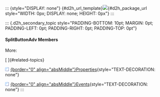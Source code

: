 ::: {style="DISPLAY: none"}
[](ms-xhelp:///?Id=d2h_url_template){#d2h_url_template}![](!package_url!){#d2h_package_url style="WIDTH: 0px; DISPLAY: none; HEIGHT: 0px"}
:::

::: {.d2h_secondary_topic style="PADDING-BOTTOM: 10pt; MARGIN: 0pt; PADDING-LEFT: 0pt; PADDING-RIGHT: 0pt; PADDING-TOP: 0pt"}
#### SplitButtonAdv Members

More:

[ ]{#related-topics}

[![](../button.gif){border="0" align="absMiddle"}Properties](ms-xhelp:///?Id=7f00e43d-408b-43bd-b03a-763d119e6558){style="TEXT-DECORATION: none"}

[![](../button.gif){border="0" align="absMiddle"}Events](ms-xhelp:///?Id=934c5b11-d8ea-4285-9c07-18acab585da5){style="TEXT-DECORATION: none"}
:::
